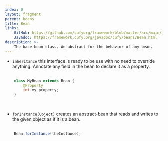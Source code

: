 ```yaml
---
index: 0
layout: fragment
parent: beans
title: Bean
links:
    GitHub: https://github.com/cufyorg/framework/blob/master/src/main/java/cufy/beans/Bean.java
    Javadoc: https://framework.cufy.org/javadoc/cufy/beans/Bean.html
description: >-
    The base bean class. An abstract for the behavior of any bean.
---
```


- `inheritance` this interface is ready to be use with no need to
override anything. Annotate any field in the bean to declare it as a
property.
<br><br>
```java 
    class MyBean extends Bean {
        @Property
        int my_property;
    }
```
<br>

- `forInstance(Object)` creates an abstract-bean that reads and writes
to the given object as if it is a bean.
<br><br>
```java 
    Bean.forInstance(theInstance);
```